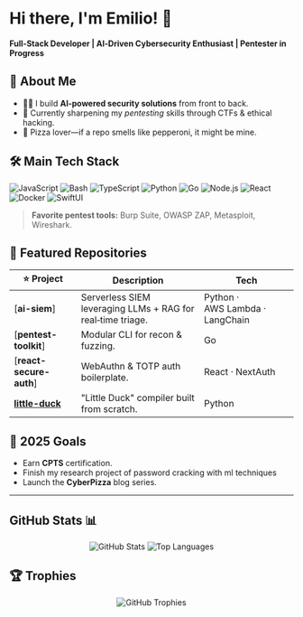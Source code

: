 
# Hi there, I'm Emilio! 👋

**Full‑Stack Developer | AI‑Driven Cybersecurity Enthusiast | Pentester in Progress**

## 🚀 About Me

* 👨‍💻 I build **AI‑powered security solutions** from front to back.
* 🔐 Currently sharpening my *pentesting* skills through CTFs & ethical hacking.
* 🍕 Pizza lover—if a repo smells like pepperoni, it might be mine.

## 🛠️ Main Tech Stack

![JavaScript](https://img.shields.io/badge/-JavaScript-F7DF1E?logo=javascript\&logoColor=black)
![Bash](https://img.shields.io/badge/-Bash-F7DF1E?logo=bash\&logoColor=black)
![TypeScript](https://img.shields.io/badge/-TypeScript-3178C6?logo=typescript\&logoColor=white)
![Python](https://img.shields.io/badge/-Python-3776AB?logo=python\&logoColor=white)
![Go](https://img.shields.io/badge/-Go-00ADD8?logo=go\&logoColor=white)
![Node.js](https://img.shields.io/badge/-Node.js-339933?logo=node.js\&logoColor=white)
![React](https://img.shields.io/badge/-React-61DAFB?logo=react\&logoColor=black)
![Docker](https://img.shields.io/badge/-Docker-2496ED?logo=docker\&logoColor=white)
![SwiftUI](https://img.shields.io/badge/-SwiftUI-FA7343?logo=swift\&logoColor=white)

> **Favorite pentest tools:** Burp Suite, OWASP ZAP, Metasploit, Wireshark.

## 📌 Featured Repositories

| ⭐ Project                                                                | Description                                                 | Tech                            |
| ------------------------------------------------------------------------ | ----------------------------------------------------------- | ------------------------------- |
| [**ai-siem**]                                                            | Serverless SIEM leveraging LLMs + RAG for real‑time triage. | Python · AWS Lambda · LangChain |
| [**pentest-toolkit**]                                                    | Modular CLI for recon & fuzzing.                            | Go                              |
| [**react-secure-auth**]                                                  | WebAuthn & TOTP auth boilerplate.                           | React · NextAuth                |
| [**little-duck**](https://github.com/EYoltic20/CompilerLDCK)             | "Little Duck" compiler built from scratch.                  | Python                             |

## 🎯 2025 Goals

* Earn **CPTS** certification.
* Finish my research project of password cracking with ml techniques
* Launch the **CyberPizza** blog series.

---

## GitHub Stats 📊

<p align="center">
  <img src="https://github-readme-stats.vercel.app/api?username=EYoltic20&show_icons=true&theme=radical" alt="GitHub Stats" />
<!--   <img src="https://github-readme-streak-stats.herokuapp.com?user=EYoltic20&theme=radical" alt="GitHub Streak" /> -->
  <img src="https://github-readme-stats.vercel.app/api/top-langs/?username=EYoltic20&layout=compact&theme=radical" alt="Top Languages" />
</p>

## 🏆 Trophies

<p align="center">
  <img src="https://github-profile-trophy.vercel.app/?username=EYoltic20&theme=radical&row=1&column=6" alt="GitHub Trophies" />
</p>

<!-- You can tweak the username (emilio) or themes to your liking. Happy coding! -->
